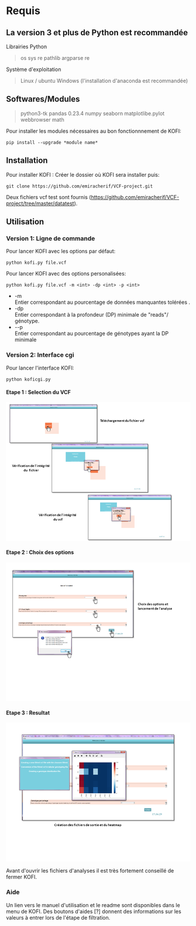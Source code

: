 # Requis

## La version 3 et plus de Python est recommandée 
Librairies Python
> os
> sys
> re
> pathlib
> argparse
> re

Système d'exploitation 
> Linux / ubuntu 
> Windows (l'installation d'anaconda est recommandée) 

## Softwares/Modules
> python3-tk
> pandas 0.23.4
> numpy
> seaborn
> matplotlibe.pylot
> webbrowser
> math

Pour installer les modules nécessaires au bon fonctionnnement de KOFI:
```
pip install --upgrade *module name*
```
## Installation
Pour installer KOFI :
Créer le dossier où KOFI sera installer puis:
```
git clone https://github.com/emiracherif/VCF-project.git
```
Deux fichiers vcf test sont fournis (https://github.com/emiracherif/VCF-project/tree/master/datatest).
## Utilisation
### Version 1: Ligne de commande
Pour lancer KOFI avec les options par défaut:
```
python kofi.py file.vcf
```

Pour lancer KOFI avec des options personalisées:
```
python kofi.py file.vcf -m <int> -dp <int> -p <int>
```
- -m  
Entier correspondant au pourcentage de données manquantes tolérées . 
- -dp  
Entier correspondant à la profondeur (DP) minimale de "reads"/ génotype.
- --p  
Entier correspondant au pourcentage de génotypes ayant la DP minimale

### Version 2: Interface cgi
Pour lancer l'interface KOFI:
```
python koficgi.py
```
#### Etape 1 : Selection du VCF

![](images/KOFIFinterface.png)

#### Etape 2 : Choix des options

![](images/KOFIFAna.png) 

#### Etape 3 : Resultat

![](images/KOFIResul.png)

Avant d'ouvrir les fichiers d'analyses il est très fortement conseillé de fermer KOFI.

### Aide

Un lien vers le manuel d'utilisation et le readme sont disponibles dans le menu de KOFI.
Des boutons d'aides [?] donnent des informations sur les valeurs à entrer lors de l'étape de filtration.

